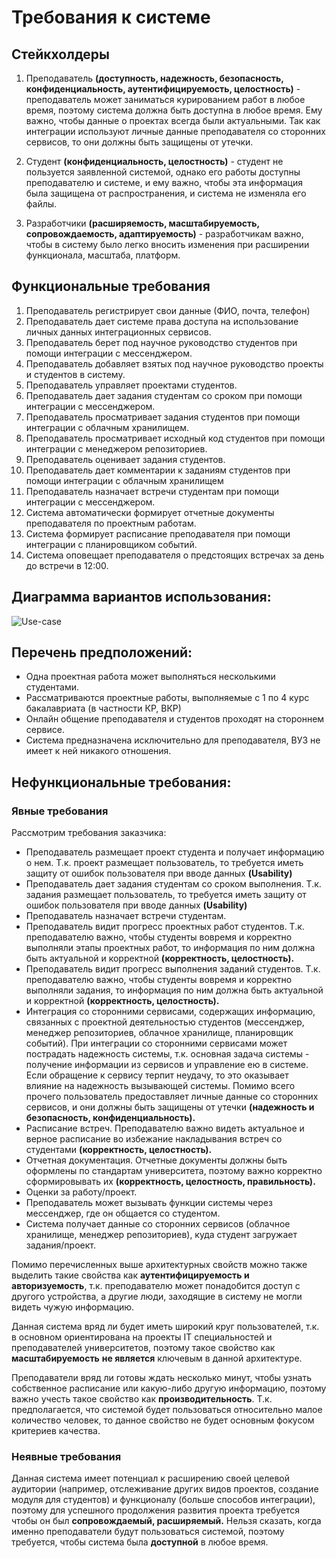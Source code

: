 ﻿# Требования к системе

## Стейкхолдеры

 1. Преподаватель **(доступность, надежность, безопасность, конфиденциальность, аутентифицируемость, целостность)** -
    преподаватель может заниматься курированием работ в любое время,
    поэтому система должна быть доступна в любое время. Ему важно, чтобы
    данные о проектах всегда были актуальными. Так как интеграции
    используют личные данные преподавателя со сторонних сервисов, то они
    должны быть защищены от утечки.
   
 2. Студент **(конфиденциальность, целостность)** - студент не пользуется заявленной системой, однако его работы доступны преподавателю и
        системе, и ему важно, чтобы эта информация была защищена от
        распространения, и система не изменяла его файлы.
        
3. Разработчики **(расширяемость, масштабируемость, сопровождаемость, адаптируемость)** - разработчикам важно, чтобы в систему было легко вносить изменения при расширении функционала, масштаба, платформ.

## Функциональные требования

 1. Преподаватель регистрирует свои данные (ФИО, почта, телефон)
 2. Преподаватель дает системе права доступа на использование личных данных интеграционных сервисов.
 3. Преподаватель берет под научное руководство студентов при помощи интеграции с мессенджером.
 4. Преподаватель добавляет взятых под научное руководство проекты и студентов в систему.
 5. Преподаватель управляет проектами студентов.
 6. Преподаватель дает задания студентам со сроком при помощи интеграции с мессенджером.
 7. Преподаватель просматривает задания студентов при помощи интеграции с облачным хранилищем.
 8. Преподаватель просматривает исходный код студентов при помощи интеграции с менеджером репозиториев.
 9. Преподаватель оценивает задания студентов.
 10. Преподаватель дает комментарии к заданиям студентов  при помощи интеграции с облачным хранилищем
 11. Преподаватель назначает встречи студентам при помощи интеграции с мессенджером.
 12. Система автоматически формирует отчетные документы преподавателя по проектным работам.
 13. Система формирует расписание преподавателя при помощи интеграции с планировщиком событий.
 14. Система оповещает преподавателя о предстоящих встречах за день до встречи в 12:00.

## Диаграмма вариантов использования:

![Use-case](https://github.com/TypicalMedic/Software-Architecture/blob/LabWork1/Lab%20Work%20%E2%84%961/Docs/UseCaseToBe.drawio.png?raw=true)

## Перечень предположений:
- Одна проектная работа может выполняться несколькими студентами.
- Рассматриваются проектные работы, выполняемые с 1 по 4 курс бакалавриата (в частности КР, ВКР)
- Онлайн общение преподавателя и студентов проходят на стороннем сервисе.
- Система предназначена исключительно для преподавателя, ВУЗ не имеет к ней никакого отношения.

## Нефункциональные требования:
### Явные требования
Рассмотрим требования заказчика:
- Преподаватель размещает проект студента и получает информацию о нем.
Т.к. проект размещает пользователь, то требуется иметь защиту от ошибок пользователя при вводе данных **(Usability)**
- Преподаватель дает задания студентам со сроком выполнения.
Т.к. задания размещает пользователь, то требуется иметь защиту от ошибок пользователя при вводе данных **(Usability)**
- Преподаватель назначает встречи студентам.
- Преподаватель видит прогресс проектных работ студентов.
Т.к. преподавателю важно, чтобы студенты вовремя и корректно выполняли этапы проектных работ, то информация по ним должна быть актуальной и корректной **(корректность, целостность).**
- Преподаватель видит прогресс выполнения заданий студентов.
Т.к. преподавателю важно, чтобы студенты вовремя и корректно выполняли задания, то информация по ним должна быть актуальной и корректной **(корректность, целостность).**
- Интеграция со сторонними сервисами, содержащих информацию, связанных с проектной деятельностью студентов (мессенджер, менеджер репозиториев, облачное хранилище, планировщик событий).
При интеграции со сторонними сервисами может пострадать надежность системы, т.к. основная задача системы - получение информации из сервисов и управление ею в системе. Если обращение к сервису терпит неудачу, то это оказывает влияние на надежность вызывающей системы. Помимо всего прочего пользователь предоставляет личные данные со сторонних сервисов, и они должны быть защищены от утечки **(надежность и безопасность, конфиденциальность).**
- Расписание встреч.
Преподавателю важно видеть актуальное и верное расписание во избежание накладывания встреч со студентами **(корректность, целостность).**
- Отчетная документация.
Отчетные документы должны быть оформлены по стандартам университета, поэтому важно корректно сформировывать их **(корректность, целостность, правильность).**
- Оценки за работу/проект.
- Преподаватель может вызывать функции системы через мессенджер, где он общается со студентом.
- Система получает данные со сторонних сервисов (облачное хранилище, менеджер репозиториев), куда студент загружает задания/проект.

Помимо перечисленных выше архитектурных свойств можно также выделить такие свойства как **аутентифицируемость и авторизуемость**, т.к. преподавателю может понадобится доступ с другого устройства, а другие люди, заходящие в систему не могли видеть чужую информацию. 

Данная система вряд ли будет иметь широкий круг пользователей, т.к. в основном ориентирована на проекты IT специальностей и преподавателей университетов, поэтому такое свойство как **масштабируемость** **не является** ключевым в данной архитектуре. 

Преподаватели вряд ли готовы ждать несколько минут, чтобы узнать собственное расписание или какую-либо другую информацию, поэтому важно учесть такое свойство как **производительность**. Т.к. предполагается, что системой будет пользоваться относительно малое количество человек, то данное свойство не будет основным фокусом критериев качества.
### Неявные требования
Данная система имеет потенциал к расширению своей целевой аудитории (например, отслеживание других видов проектов, создание модуля для студентов) и функционалу (больше способов интеграции), поэтому для успешного продолжения развития проекта требуется чтобы он был **сопровождаемый, расширяемый.** 
Нельзя сказать, когда именно преподаватели будут пользоваться системой, поэтому требуется, чтобы система была **доступной** в любое время.
